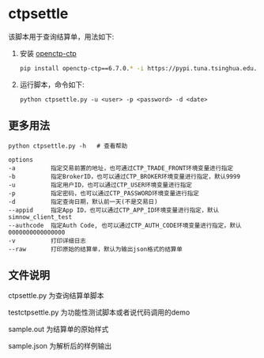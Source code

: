 # ctpsettle

该脚本用于查询结算单，用法如下:

1. 安装 [openctp-ctp](https://github.com/openctp/openctp-ctp-python)
    ```bash
    pip install openctp-ctp==6.7.0.* -i https://pypi.tuna.tsinghua.edu.cn/simple --trusted-host=pypi.tuna.tsinghua.edu.cn
    ```
2. 运行脚本，命令如下:
    ```
    python ctpsettle.py -u <user> -p <password> -d <date>
    ```

## 更多用法

```
python ctpsettle.py -h   # 查看帮助

options
-a          指定交易前置的地址，也可通过CTP_TRADE_FRONT环境变量进行指定
-b          指定BrokerID，也可以通过CTP_BROKER环境变量进行指定，默认9999
-u          指定用户ID，也可以通过CTP_USER环境变量进行指定
-p          指定密码，也可以通过CTP_PASSWORD环境变量进行指定
-d          指定查询日期，默认前一天(不是交易日)
--appid     指定App ID，也可以通过CTP_APP_ID环境变量进行指定，默认simnow_client_test
--authcode  指定Auth Code, 也可以通过CTP_AUTH_CODE环境变量进行指定，默认0000000000000000
-v          打印详细日志
--raw       打印原始的结算单，默认为输出json格式的结算单
```

## 文件说明

ctpsettle.py 为查询结算单脚本

testctpsettle.py 为功能性测试脚本或者说代码调用的demo

sample.out 为结算单的原始样式

sample.json 为解析后的样例输出
